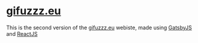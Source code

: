 # [gifuzzz.eu](https://gifuzzz.eu)

This is the second version of the [gifuzzz.eu](https://gifuzzz.eu) webiste, made using [GatsbyJS](https://www.gatsbyjs.com/) and [ReactJS](https://reactjs.org/)
